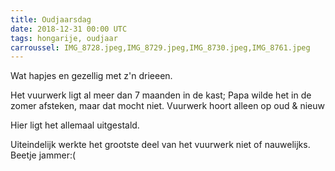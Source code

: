 ```yaml
---
title: Oudjaarsdag
date: 2018-12-31 00:00 UTC
tags: hongarije, oudjaar
carroussel: IMG_8728.jpeg,IMG_8729.jpeg,IMG_8730.jpeg,IMG_8761.jpeg
---
```

Wat hapjes en gezellig met z'n drieeen.

Het vuurwerk ligt al meer dan 7 maanden in de kast; Papa wilde het in de zomer afsteken, maar dat mocht niet. Vuurwerk hoort alleen op oud & nieuw

Hier ligt het allemaal uitgestald.

Uiteindelijk werkte het grootste deel van het vuurwerk niet of nauwelijks. Beetje jammer:(
